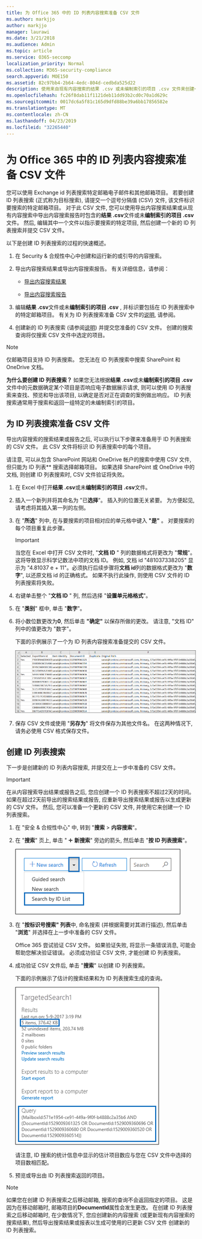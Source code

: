 ```yaml
---
title: 为 Office 365 中的 ID 列表内容搜索准备 CSV 文件
ms.author: markjjo
author: markjjo
manager: laurawi
ms.date: 3/21/2018
ms.audience: Admin
ms.topic: article
ms.service: O365-seccomp
localization_priority: Normal
ms.collection: M365-security-compliance
search.appverid: MOE150
ms.assetid: 82c97bb4-2b64-4edc-804d-cedbda525d22
description: 使用来自现有内容搜索的结果 .csv 或未编制索引的项目 .csv 文件来创建一个可返回特定电子邮件的 ID 列表搜索。 ID 列表搜索通常用于返回部分索引的邮箱项目。
ms.openlocfilehash: fc26f8dab11f1121deb11dd93b2cd0c70a1d629c
ms.sourcegitcommit: 0017dc6a5f81c165d9dfd88be39a6bb17856582e
ms.translationtype: MT
ms.contentlocale: zh-CN
ms.lasthandoff: 04/23/2019
ms.locfileid: "32265440"
---
```

# <a name="prepare-a-csv-file-for-an-id-list-content-search-in-office-365"></a>为 Office 365 中的 ID 列表内容搜索准备 CSV 文件

您可以使用 Exchange id 列表搜索特定邮箱电子邮件和其他邮箱项目。 若要创建 ID 列表搜索 (正式称为目标搜索), 请提交一个逗号分隔值 (CSV) 文件, 该文件标识要搜索的特定邮箱项目。 对于此 CSV 文件, 您可以使用导出内容搜索结果或从现有内容搜索中导出内容搜索报告时包含的**结果 .csv**文件或未**编制索引的项目 .csv**文件。 然后, 编辑其中一个文件以指示要搜索的特定项目, 然后创建一个新的 ID 列表搜索并提交 CSV 文件。 
  
以下是创建 ID 列表搜索的过程的快速概述。
  
1. 在 Security & 合规性中心中创建和运行新的或引导的内容搜索。
    
2. 导出内容搜索结果或导出内容搜索报告。 有关详细信息，请参阅：
    
    - [导出内容搜索结果](export-search-results.md)
    
    - [导出内容搜索报告](export-a-content-search-report.md)
    
3. 编辑**结果 .csv**文件或未**编制索引的项目 .csv** , 并标识要包括在 ID 列表搜索中的特定邮箱项目。 有关为 ID 列表搜索准备 CSV 文件的[说明](#prepare-the-csv-file-for-an-id-list-search), 请参阅。 
    
4. 创建新的 ID 列表搜索 (请参阅[说明](#create-an-id-list-search)) 并提交您准备的 CSV 文件。 创建的搜索查询将仅搜索 CSV 文件中选定的项目。
    
> [!NOTE]
> 仅邮箱项目支持 ID 列表搜索。 您无法在 ID 列表搜索中搜索 SharePoint 和 OneDrive 文档。 
  
 **为什么要创建 ID 列表搜索？** 如果您无法根据**结果 .csv**或未**编制索引的项目 .csv**文件中的元数据确定某个项目是否响应电子数据展示请求, 则可以使用 ID 列表搜索来查找、预览和导出该项目, 以确定是否对正在调查的案例做出响应。 ID 列表搜索通常用于搜索和返回一组特定的未编制索引的项目。 
  
## <a name="prepare-the-csv-file-for-an-id-list-search"></a>为 ID 列表搜索准备 CSV 文件

导出内容搜索的搜索结果或报告之后, 可以执行以下步骤来准备用于 ID 列表搜索的 CSV 文件。 此 CSV 文件将标识 ID 列表搜索中的每个项目。
  
请注意, 可以从包含 SharePoint 网站和 OneDrive 帐户的搜索中使用 CSV 文件, 但只能为 ID 列表** 搜索选择邮箱项目。 如果选择 SharePoint 或 OneDrive 中的文档, 则创建 ID 列表搜索时, CSV 文件验证将失败。 
  
1. 在 Excel 中打开**结果 .csv**或未**编制索引的项目 .csv**文件。 
    
2. 插入一个新列并将其命名为 "已**选择**"。 插入列的位置无关紧要。 为方便起见, 请考虑将其插入第一列的左侧。
    
3. 在 "**所选**" 列中, 在与要搜索的项目相对应的单元格中键入 **"是"** 。 对要搜索的每个项目重复此步骤。 
    
    > [!IMPORTANT]
    > 当您在 Excel 中打开 CSV 文件时, "**文档 ID** " 列的数据格式将更改为 "**常规**"。 这将导致显示科学记数法中项的文档 ID。 例如, 文档 id "481037338205" 显示为 "4.81037 e + 11"。必须执行后续步骤将**文档 id**列的数据格式更改为 "**数字**", 以还原文档 id 的正确格式。 如果不执行此操作, 则使用 CSV 文件的 ID 列表搜索将失败。 
  
4. 右键单击整个 "**文档 ID** " 列, 然后选择 "**设置单元格格式**"。
    
5. 在 "**类别**" 框中, 单击 "**数字**"。
    
6. 将小数位数更改为**0**, 然后单击 **"确定"** 以保存所做的更改。 请注意, "文档 ID" 列中的值更改为 "数字"。 
    
    下面的示例展示了一个为 ID 列表内容搜索准备提交的 CSV 文件。
    
    ![目标内容搜索的 CSV 文件的示例](media/8371b8cb-1638-496e-9be1-fe1565757d67.png)
  
7. 保存 CSV 文件或使用 "**另存为**" 将文件保存为其他文件名。 在这两种情况下, 请务必使用 CSV 格式保存文件。 
  
## <a name="create-an-id-list-search"></a>创建 ID 列表搜索

下一步是创建新的 ID 列表内容搜索, 并提交在上一步中准备的 CSV 文件。
  
> [!IMPORTANT]
> 在从内容搜索导出结果或报告之后, 您应创建一个 ID 列表搜索不超过2天的时间。 如果在超过2天前导出的搜索结果或报告, 应重新导出搜索结果或报告以生成更新的 CSV 文件。 然后, 您可以准备一个更新的 CSV 文件, 并使用它来创建一个 ID 列表搜索。 
  
1. 在 "安全 & 合规性中心" 中, 转到 "**搜索** \> **内容搜索**"。
    
2. 在 "**搜索**" 页上, 单击 " ![添加图标](media/8ee52980-254b-440b-99a2-18d068de62d3.gif) **新搜索**" 旁边的箭头, 然后单击 "**按 ID 列表搜索**"。
    
    ![单击 "新建搜索" 下拉列表中的 "按 ID 列表搜索"](media/e65f9942-09b2-4127-865e-e64029a590df.png)
  
3. 在 "**按标识号搜索" 列表**中, 命名搜索 (并根据需要对其进行描述), 然后单击 "**浏览**" 并选择在上一步中准备的 CSV 文件。 
    
    Office 365 尝试验证 CSV 文件。 如果验证失败, 将显示一条错误消息, 可能会帮助您解决验证错误。 必须成功验证 CSV 文件, 才能创建 ID 列表搜索。
    
4. 成功验证 CSV 文件后, 单击 "**搜索**" 以创建 ID 列表搜索。 
    
    下面的示例展示了估计的搜索结果和为 ID 列表搜索生成的查询。
    
    ![详细信息窗格中的目标内容搜索的搜索查询](media/dbd9e570-c04b-4056-a8a7-37e9916ec683.png)
  
    请注意, ID 搜索的统计信息中显示的估计项目数应与您在 CSV 文件中选择的项目数相匹配。
    
5. 预览或导出由 ID 列表搜索返回的项目。
    
> [!NOTE]
> 如果您在创建 ID 列表搜索之后移动邮箱, 搜索的查询不会返回指定的项目。 这是因为在移动邮箱时, 邮箱项目的**DocumentId**属性会发生更改。 在创建 ID 列表搜索之后移动邮箱时, 在少数情况下, 您应创建新的内容搜索 (或更新现有内容搜索的搜索结果), 然后导出搜索结果或报表以生成可使用的已更新 CSV 文件 创建新的 ID 列表搜索。 
